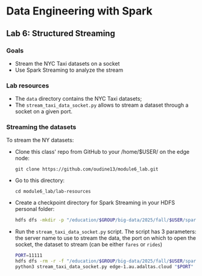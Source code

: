 # Data Engineering with Spark

## Lab 6: Structured Streaming

### Goals

- Stream the NYC Taxi datasets on a socket
- Use Spark Streaming to analyze the stream

### Lab resources

- The `data` directory contains the NYC Taxi datasets;
- The `stream_taxi_data_socket.py` allows to stream a dataset through a socket on a given port.

### Streaming the datasets

To stream the NY datasets:
- Clone this class' repo from GitHub to your /home/$USER/ on the edge node:
  ```
  git clone https://github.com/oudine13/module6_lab.git
  ```
- Go to this directory:
  ```
  cd module6_lab/lab-resources
  ```
- Create a checkpoint directory for Spark Streaming in your HDFS personal folder:
  ```bash
  hdfs dfs -mkdir -p "/education/$GROUP/big-data/2025/fall/$USER/spark-streaming/checkpoint"
  ```
- Run the `stream_taxi_data_socket.py` script. The script has 3 parameters: the server name to use to stream the data, the port on which to open the socket, the dataset to stream (can be either `fares` or `rides`)
  ```bash
  PORT=11111
  hdfs dfs -rm -r -f "/education/$GROUP/big-data/2025/fall/$USER/spark-streaming/checkpoint/*"
  python3 stream_taxi_data_socket.py edge-1.au.adaltas.cloud "$PORT" fares
  ```

